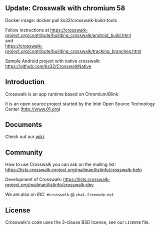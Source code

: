 ## Update: Crosswalk with chromium 58

Docker image: docker pull ks32/crosswalk-build-tools

Follow instructions at https://crosswalk-project.org/contribute/building_crosswalk/android_build.html <br>
and <br>
https://crosswalk-project.org/contribute/building_crosswalk/tracking_branches.html

Sample Android project with native crosswalk:
https://github.com/ks32/CrosswalkNative


## Introduction

Crosswalk is an app runtime based on Chromium/Blink.

It is an open source project started by the Intel Open Source Technology Center
(http://www.01.org)

## Documents

Check out our [wiki](http://crosswalk-project.org/#wiki).

## Community

How to use Crosswalk you can ask on the mailing list: https://lists.crosswalk-project.org/mailman/listinfo/crosswalk-help

Development of Crosswalk: https://lists.crosswalk-project.org/mailman/listinfo/crosswalk-dev

We are also on IRC: `#crosswalk` @ `chat.freenode.net`

## License

Crosswalk's code uses the 3-clause BSD license, see our `LICENSE` file.
